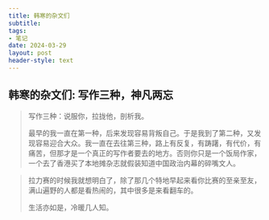 ```yaml
---
title: 韩寒的杂文们
subtitle: 
tags: 
- 笔记
date: 2024-03-29
layout: post
header-style: text
---
```


## 韩寒的杂文们: 写作三种，神凡两忘

> 写作三种：说服你，拉拢他，剖析我。
> 
> 最早的我一直在第一种，后来发现容易背叛自己。于是我到了第二种，又发现容易迎合大众。我一直在去往第三种，路上有反复，有踌躇，有代价，有痛苦，但那才是一个真正的写作者要去的地方。否则你只是一个饭局作家，一个去了香港买了本地摊杂志就假装知道中国政治内幕的碎嘴文人。

> 拉力赛的时候我就想明白了，除了那几个特地早起来看你比赛的至亲至友，满山遍野的人都是看热闹的，其中很多是来看翻车的。
> 
> 生活亦如是，冷暖几人知。